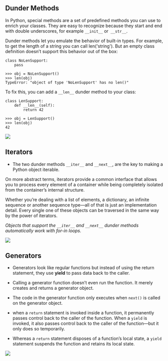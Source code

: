 ## Dunder Methods

In Python, special methods are a set of predefined methods you can use to enrich your classes. They are easy to recognize because they start and end with double underscores, for example `__init__` or` __str__`.

Dunder methods let you emulate the behavior of built-in types. For example, to get the length of a string you can call len('string'). But an empty class definition doesn’t support this behavior out of the box:

```
class NoLenSupport:
    pass

>>> obj = NoLenSupport()
>>> len(obj)
TypeError: "object of type 'NoLenSupport' has no len()"
```

To fix this, you can add a `__len__` dunder method to your class:

```
class LenSupport:
    def __len__(self):
        return 42

>>> obj = LenSupport()
>>> len(obj)
42
```

![](https://introcs.cs.princeton.edu/python/33design/images/SpecialMethodsFunctions.png)


## Iterators

- The two dunder methods `__iter__` and `__next__`, are the key to making a Python object iterable.

On more abstract terms, iterators provide a common interface that allows you to process every element of a container while being completely isolated from the container’s internal structure.

Whether you’re dealing with a list of elements, a dictionary, an infinite sequence or another sequence type—all of that is just an implementation detail. Every single one of these objects can be traversed in the same way by the power of iterators.

*Objects that support the `__iter__` and `__next__` dunder methods automatically work with for-in loops.*

![](https://www.bogotobogo.com/python/images/python_iterators/iterable-vs-iterator.png)


## Generators

- Generators look like regular functions but instead of using the return statement, they use **yield** to pass data back to the caller.

- Calling a generator function doesn’t even run the function. It merely creates and returns a generator object.

- The code in the generator function only executes when `next()` is called on the generator object.

- when a `return` statement is invoked inside a function, it permanently passes control back to the caller of the function. When a `yield` is invoked, it also passes control back to the caller of the function—but it only does so temporarily.

- Whereas a `return` statement disposes of a function’s local state, a `yield` statement suspends the function and retains its local state.

![](https://static.javatpoint.com/tutorial/es6/images/es6-generators.png)

